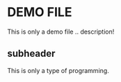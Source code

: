 # DEMO FILE

This is only a demo file .. description!

## subheader

This is only a type of programming.
